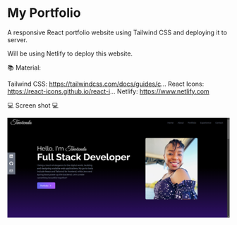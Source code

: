 # My Portfolio


A responsive React portfolio website using Tailwind CSS and deploying it to server.

Will be using Netlify to deploy this website.


📚 Material:


Tailwind CSS: https://tailwindcss.com/docs/guides/c...
React Icons: https://react-icons.github.io/react-i...
Netlify: https://www.netlify.com


💻 Screen shot   💻

![alt text](12.png)
